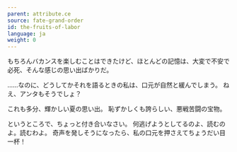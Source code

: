 ```yaml
---
parent: attribute.ce
source: fate-grand-order
id: the-fruits-of-labor
language: ja
weight: 0
---
```


もちろんバカンスを楽しむことはできたけど、ほとんどの記憶は、大変で不安で必死、そんな感じの思い出ばかりだ。

……なのに、どうしてかそれを語るときの私は、口元が自然と緩んでしまう。
ねえ、アンタもそうでしょ？

これも多分、輝かしい夏の思い出。
恥ずかしくも誇らしい、悪戦苦闘の宝物。

というところで、ちょっと付き合いなさい。
何逃げようとしてるのよ、読むのよ。読むわよ。
奇声を発しそうになったら、私の口元を押さえてちょうだい目一杯！

